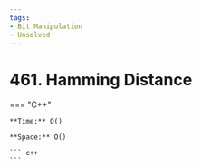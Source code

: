 ```yaml
---
tags:
- Bit Manipulation
- Unsolved
---
```



# 461. Hamming Distance

=== "C++"

    **Time:** O()

    **Space:** O()

    ``` c++
    ```